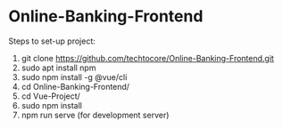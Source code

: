 # Online-Banking-Frontend

Steps to set-up project:

1. git clone https://github.com/techtocore/Online-Banking-Frontend.git
2. sudo apt install npm
3. sudo npm install -g @vue/cli
4. cd Online-Banking-Frontend/
5. cd Vue-Project/
6. sudo npm install
8. npm run serve (for development server)
